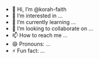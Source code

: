 - 👋 Hi, I’m @korah-faith
- 👀 I’m interested in ...
- 🌱 I’m currently learning ...
- 💞️ I’m looking to collaborate on ...
- 📫 How to reach me ...
- 😄 Pronouns: ...
- ⚡ Fun fact: ...

<!---
korah-faith/korah-faith is a ✨ special ✨ repository because its `README.md` (this file) appears on your GitHub profile.
You can click the Preview link to take a look at your changes.
--->
